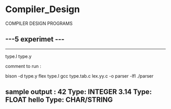 # Compiler_Design
COMPILER DESIGN PROGRAMS


## ---5 experimet ---
--------------------
type.l
type.y

comment to run :

 bison -d type.y
 flex type.l
 gcc type.tab.c lex.yy.c -o parser -lfl
 ./parser

 
sample output :
42
Type: INTEGER
3.14
Type: FLOAT
hello
Type: CHAR/STRING
-------------------------------
